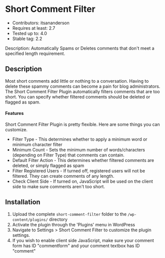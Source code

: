 Short Comment Filter
====================
* Contributors: itsananderson
* Requires at least: 2.7
* Tested up to: 4.0
* Stable tag: 2.2

Description: Automatically Spams or Deletes comments that don't meet a specified length requirement.

Description
-----------

Most short comments add little or nothing to a conversation.
Having to delete these spammy comments can become a pain for blog administrators.
The Short Comment Filter Plugin automatically filters comments that are too short.
You can specify whether filtered comments should be deleted or flagged as spam.

#### Features ####

Short Comment Filter Plugin is pretty flexible. Here are some things you can customize.

* Filter Type - This determines whether to apply a minimum word or minimum character filter
* Minimum Count - Sets the minimum number of words/characters (depending on Filter Type) that comments can contain.
* Default Filter Action - This determines whether filtered comments are deleted, or simply flagged as spam
* Filter Registered Users - If turned off, registered users will not be filtered. They can create comments of any length.
* Check Client Side - If turned on, JavaScript will be used on the client side to make sure comments aren\'t too short.

Installation
------------

1. Upload the complete `short-comment-filter` folder to the `/wp-content/plugins/` directory
2. Activate the plugin through the \'Plugins\' menu in WordPress
3. Navigate to Settings > Short Comment Filter to customize the plugin settings.
4. If you wish to enable client side JavaScript, make sure your comment form has ID \"commentform\" and your comment textbox has ID \"comment\"
